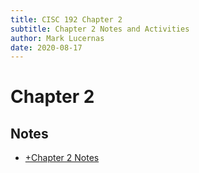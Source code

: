 ```yaml
---
title: CISC 192 Chapter 2
subtitle: Chapter 2 Notes and Activities
author: Mark Lucernas
date: 2020-08-17
---
```



# Chapter 2

## Notes

- [+Chapter 2 Notes](notes)


